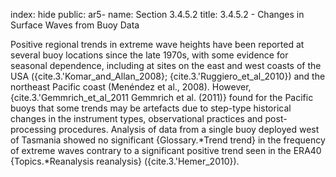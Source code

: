 index: hide
public: ar5-
name: Section 3.4.5.2
title: 3.4.5.2 - Changes in Surface Waves from Buoy Data

Positive regional trends in extreme wave heights have been reported at several buoy locations since the late 1970s, with some evidence for seasonal dependence, including at sites on the east and west coasts of the USA ({cite.3.'Komar_and_Allan_2008}; {cite.3.'Ruggiero_et_al_2010}) and the northeast Pacific coast (Menéndez et al., 2008). However, {cite.3.'Gemmrich_et_al_2011 Gemmrich et al. (2011)} found for the Pacific buoys that some trends may be artefacts due to step-type historical changes in the instrument types, observational practices and post-processing procedures. Analysis of data from a single buoy deployed west of Tasmania showed no significant {Glossary.*Trend trend} in the frequency of extreme waves contrary to a significant positive trend seen in the ERA40 {Topics.*Reanalysis reanalysis} ({cite.3.'Hemer_2010}).
